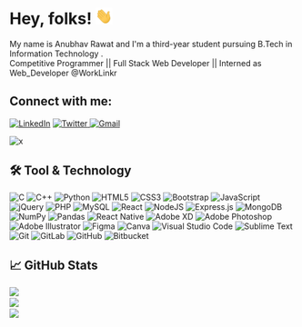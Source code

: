# Hey, folks! <img src="https://raw.githubusercontent.com/anurawat01/anurawat01/master/wave.gif" width="30px">


My name is Anubhav Rawat and I'm a third-year student pursuing B.Tech in Information Technology .<br/> 
Competitive Programmer || Full Stack Web Developer || Interned as Web_Developer @WorkLinkr


## Connect with me:
  <p>
  <a href="https://www.linkedin.com/in/anubhavrawat7/" > <img alt="LinkedIn" src="https://img.shields.io/badge/Linkedin-%230077B5.svg?&style=for-the-badge&logo=linkedin&logoColor=white" /></a>
  <a href="https://twitter.com/Anubhav46755120" ><img alt="Twitter" src="https://img.shields.io/badge/Twitter-%231DA1F2.svg?&style=for-the-badge&logo=Twitter&logoColor=white"/> </a>
  <a href="anubhavrawat62@gmail.com" ><img alt="Gmail" src="https://img.shields.io/badge/Gmail-D14836?style=for-the-badge&logo=gmail&logoColor=white" /></a>
  </p>

![x](https://komarev.com/ghpvc/?username=anurawat01&label=PROFILE+VIEWS)




## 🛠️ Tool & Technology

<p>
  <img alt="C" src="https://img.shields.io/badge/c-%2300599C.svg?&style=for-the-badge&logo=c&logoColor=white"/>
  <img alt="C++" src="https://img.shields.io/badge/c++-%2300599C.svg?&style=for-the-badge&logo=c%2B%2B&ogoColor=white"/>
  <img alt="Python" src="https://img.shields.io/badge/python-%2314354C.svg?&style=for-the-badge&logo=python&logoColor=white"/>
  <img alt="HTML5" src="https://img.shields.io/badge/html5-%23E34F26.svg?&style=for-the-badge&logo=html5&logoColor=white"/>
  <img alt="CSS3" src="https://img.shields.io/badge/css3-%231572B6.svg?&style=for-the-badge&logo=css3&logoColor=white"/>
  <img alt="Bootstrap" src="https://img.shields.io/badge/bootstrap-%23563D7C.svg?&style=for-the-badge&logo=bootstrap&logoColor=white"/>
  <img alt="JavaScript" src="https://img.shields.io/badge/javascript-%23323330.svg?&style=for-the-badge&logo=javascript&logoColor=%23F7DF1E"/>
  <img alt="jQuery" src="https://img.shields.io/badge/jquery-%230769AD.svg?&style=for-the-badge&logo=jquery&logoColor=white"/>
  <img alt="PHP" src="https://img.shields.io/badge/php-%23777BB4.svg?&style=for-the-badge&logo=php&logoColor=white"/>
  <img alt="MySQL" src="https://img.shields.io/badge/mysql-%2300f.svg?&style=for-the-badge&logo=mysql&logoColor=white"/>
  <img alt="React" src="https://img.shields.io/badge/react-%2320232a.svg?&style=for-the-badge&logo=react&logoColor=%2361DAFB"/>
  <img alt="NodeJS" src="https://img.shields.io/badge/node.js-%2343853D.svg?&style=for-the-badge&logo=node.js&logoColor=white"/>
  <img alt="Express.js" src="https://img.shields.io/badge/express.js-%23404d59.svg?&style=for-the-badge"/>
  <img alt="MongoDB" src ="https://img.shields.io/badge/MongoDB-%234ea94b.svg?&style=for-the-badge&logo=mongodb&logoColor=white"/>
  <img alt="NumPy" src="https://img.shields.io/badge/numpy-%23013243.svg?&style=for-the-badge&logo=numpy&logoColor=white" />
  <img alt="Pandas" src="https://img.shields.io/badge/pandas-%23150458.svg?&style=for-the-badge&logo=pandas&logoColor=white" />
  
  <img alt="React Native" src="https://img.shields.io/badge/react_native-%2320232a.svg?&style=for-the-badge&logo=react&logoColor=%2361DAFB"/>
  <img alt="Adobe XD" src="https://img.shields.io/badge/adobexd-%23FF26BE.svg?&style=for-the-badge&logo=adobexd&logoColor=white"/>
  <img alt="Adobe Photoshop" src="https://img.shields.io/badge/adobephotoshop-%2331A8FF.svg?&style=for-the-badge&logo=adobephotoshop&logoColor=white"/>
  <img alt="Adobe Illustrator" src="https://img.shields.io/badge/adobeillustrator-%23FF9A00.svg?&style=for-the-badge&logo=adobeillustrator&logoColor=white"/>
  <img alt="Figma" src="https://img.shields.io/badge/figma-%23F24E1E.svg?&style=for-the-badge&logo=figma&logoColor=white"/>
  <img alt="Canva" src="https://img.shields.io/badge/Canva-%2300C4CC.svg?&style=for-the-badge&logo=Canva&logoColor=white"/>
  <img alt="Visual Studio Code" src="https://img.shields.io/badge/VisualStudioCode-0078d7.svg?&style=for-the-badge&logo=visual-studio-code&logoColor=white"/>
  <img alt="Sublime Text" src="https://img.shields.io/badge/sublime_text-%23575757.svg?&style=for-the-badge&logo=sublime-text&logoColor=important"/>
  <img alt="Git" src="https://img.shields.io/badge/git-%23F05033.svg?&style=for-the-badge&logo=git&logoColor=white"/> 
  <img alt="GitLab" src="https://img.shields.io/badge/gitlab-%23181717.svg?&style=for-the-badge&logo=gitlab&logoColor=white"/>
  <img alt="GitHub" src="https://img.shields.io/badge/github-%23121011.svg?&style=for-the-badge&logo=github&logoColor=white"/>
  <img alt="Bitbucket" src="https://img.shields.io/badge/bitbucket-%230047B3.svg?&style=for-the-badge&logo=bitbucket&logoColor=white"/>
</p>





## &#x1f4c8; GitHub Stats


<a href="https://github.com/anurawat01/anurawat01">
<img src="https://github-readme-stats.vercel.app/api?username=anurawat01&show_icons=true&theme=onedark&count_private=true" ><br/>
</a>


<a href="https://github.com/anurawat01/anurawat01">
<img src="https://github-readme-stats.vercel.app/api/top-langs?username=anurawat01&title_color=ffffff&bg_color=1d1f21&text_color=c9cacc" ><br/>
</a>





<a href="https://github.com/anurawat01/anurawat01">
<img src="https://github-readme-stats.vercel.app/api/pin/?username=anurawat01&title_color=ffffff&repo=college_project&show_owner=true&bg_color=1d1f21&text_color=c9cacc" >
</a>





